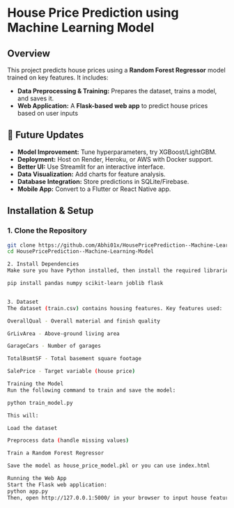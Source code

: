 # House Price Prediction using Machine Learning Model

## Overview
This project predicts house prices using a **Random Forest Regressor** model trained on key features. It includes: 
- **Data Preprocessing & Training:** Prepares the dataset, trains a model, and saves it.
- **Web Application:** A **Flask-based web app** to predict house prices based on user inputs
  
## 🚀 Future Updates  
- **Model Improvement:** Tune hyperparameters, try XGBoost/LightGBM.  
- **Deployment:** Host on Render, Heroku, or AWS with Docker support.  
- **Better UI:** Use Streamlit for an interactive interface.  
- **Data Visualization:** Add charts for feature analysis.  
- **Database Integration:** Store predictions in SQLite/Firebase.  
- **Mobile App:** Convert to a Flutter or React Native app.  


## Installation & Setup 
### 1. Clone the Repository
```sh 
git clone https://github.com/Abhi01x/HousePricePrediction--Machine-Learning-Model.git
cd HousePricePrediction--Machine-Learning-Model

2. Install Dependencies
Make sure you have Python installed, then install the required libraries:

pip install pandas numpy scikit-learn joblib flask


3. Dataset
The dataset (train.csv) contains housing features. Key features used:

OverallQual - Overall material and finish quality

GrLivArea - Above-ground living area

GarageCars - Number of garages

TotalBsmtSF - Total basement square footage

SalePrice - Target variable (house price)

Training the Model
Run the following command to train and save the model:

python train_model.py

This will:

Load the dataset

Preprocess data (handle missing values)

Train a Random Forest Regressor

Save the model as house_price_model.pkl or you can use index.html 

Running the Web App
Start the Flask web application:
python app.py
Then, open http://127.0.0.1:5000/ in your browser to input house features and predict prices.


